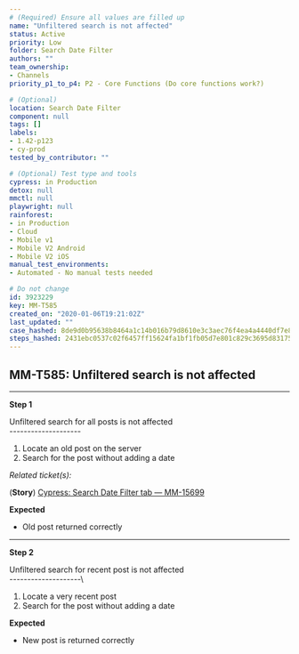 ```yaml
---
# (Required) Ensure all values are filled up
name: "Unfiltered search is not affected"
status: Active
priority: Low
folder: Search Date Filter
authors: ""
team_ownership: 
- Channels
priority_p1_to_p4: P2 - Core Functions (Do core functions work?)

# (Optional)
location: Search Date Filter
component: null
tags: []
labels: 
- 1.42-p123
- cy-prod
tested_by_contributor: ""

# (Optional) Test type and tools
cypress: in Production
detox: null
mmctl: null
playwright: null
rainforest: 
- in Production
- Cloud
- Mobile v1
- Mobile V2 Android
- Mobile V2 iOS
manual_test_environments: 
- Automated - No manual tests needed

# Do not change
id: 3923229
key: MM-T585
created_on: "2020-01-06T19:21:02Z"
last_updated: ""
case_hashed: 8de9d0b95638b8464a1c14b016b79d8610e3c3aec76f4ea4a4440df7e8c55e01d0714887db3417e53e4ba18c1bc96105
steps_hashed: 2431ebc0537c02f6457ff15624fa1bf1fb05d7e801c829c3695d83175095fc495fd33a407ae0c8062d40ed1fed5fb5f9
---
```


<!-- (Auto-generated) Based on frontmatter's "key" and "name" -->

## MM-T585: Unfiltered search is not affected

---

**Step 1**

Unfiltered search for all posts is not affected\
\--------------------

1. Locate an old post on the server
2. Search for the post without adding a date

_Related ticket(s):_

(**Story**) [Cypress: Search Date Filter tab — MM-15699](https://mattermost.atlassian.net/browse/MM-15699)

**Expected**

- Old post returned correctly

---

**Step 2**

Unfiltered search for recent post is not affected\
\--------------------\\

1. Locate a very recent post
2. Search for the post without adding a date

**Expected**

- New post is returned correctly
